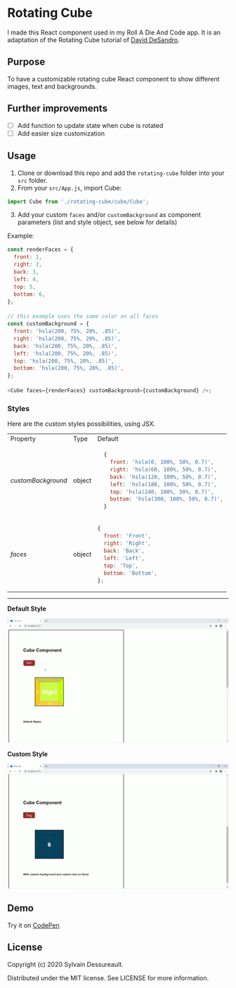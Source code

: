 # Rotating Cube

I made this React component used in my Roll A Die And Code app. It is an adaptation of the Rotating Cube tutorial of [David DeSandro](https://3dtransforms.desandro.com/cube).

## Purpose

To have a customizable rotating cube React component to show different images, text and backgrounds.

## Further improvements

- [ ] Add function to update state when cube is rotated
- [ ] Add easier size customization

## Usage

1. Clone or download this repo and add the `rotating-cube` folder into your `src` folder.
2. From your `src/App.js`, import Cube:

```javascript
import Cube from './rotating-cube/cube/Cube';
```

3. Add your custom `faces` and/or `customBackground` as component parameters (list and style object, see below for details)

Example:

```javascript
const renderFaces = {
  front: 1,
  right: 2,
  back: 3,
  left: 4,
  top: 5,
  bottom: 6,
};

// this example uses the same color on all faces
const customBackground = {
  front: 'hsla(200, 75%, 20%, .85)',
  right: 'hsla(200, 75%, 20%, .85)',
  back: 'hsla(200, 75%, 20%, .85)',
  left: 'hsla(200, 75%, 20%, .85)',
  top: 'hsla(200, 75%, 20%, .85)',
  bottom: 'hsla(200, 75%, 20%, .85)',
};

<Cube faces={renderFaces} customBackground={customBackground} />;
```

### Styles

Here are the custom styles possibilities, using JSX.

<table>
<tr>
<td> Property </td> <td> Type </td> <td> Default </td>
</tr>
<tr>
<td> <em>customBackground</em> </td>
<td> object </td>
<td>

```javascript
  {
    front: 'hsla(0, 100%, 50%, 0.7)',
    right: 'hsla(60, 100%, 50%, 0.7)',
    back: 'hsla(120, 100%, 50%, 0.7)',
    left: 'hsla(180, 100%, 50%, 0.7)',
    top: 'hsla(240, 100%, 50%, 0.7)',
    bottom: 'hsla(300, 100%, 50%, 0.7)',
  }
```

</td>
</tr>
<tr>
<td> <em>faces</em> </td>
<td> object </td>
<td>

```javascript
{
  front: 'Front',
  right: 'Right',
  back: 'Back',
  left: 'Left',
  top: 'Top',
  bottom: 'Bottom',
};
```

</td>
</tr>

</table>

---

**Default Style**

![](https://github.com/syldess/images-for-react-components-showcase/blob/main/rotating-cube/defaultStyles.gif)

**Custom Style**

![](https://github.com/syldess/images-for-react-components-showcase/blob/main/rotating-cube/customStyles.gif)

## Demo

Try it on [CodePen](https://codepen.io/sylvaindessureault/pen/RwyeYKr)

## License

Copyright (c) 2020 Sylvain Dessureault.

Distributed under the MIT license. See LICENSE for more information.
